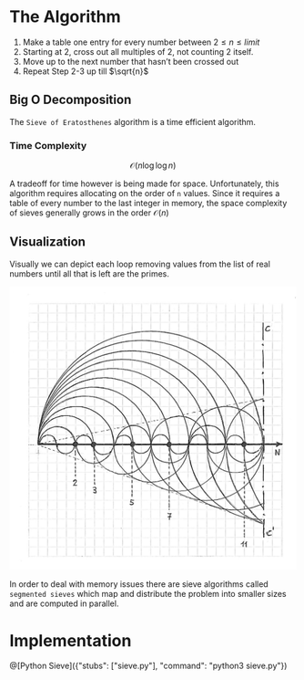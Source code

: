 The Algorithm
=============

1.  Make a table one entry for every number between $`2 \leq{n} \leq{limit}`$
2.  Starting at 2, cross out all multiples of 2, not counting 2 itself.
3.  Move up to the next number that hasn’t been crossed out
4.  Repeat Step 2-3 up till $`\sqrt{n}`$

Big O Decomposition
-------------------
The `Sieve of Eratosthenes` algorithm is a time efficient algorithm.

### Time Complexity

```math
\mathcal{O}(n\log{\log{n}})
```

A tradeoff for time however is being made for space.
Unfortunately, this algorithm requires allocating on the order of `n` values.
Since it requires a table of every number to the last integer in memory, the space complexity of sieves generally grows in the order $`\mathcal{O}(n)`$

Visualization
-------------

Visually we can depict each loop removing values from the list of real numbers until all that is left are the primes.

![Sieve](./sieve.jpg)

In order to deal with memory issues there are sieve algorithms called `segmented sieves` which map and distribute the problem into smaller sizes and are computed in parallel.

Implementation
==============

@[Python Sieve]({"stubs": ["sieve.py"], "command": "python3 sieve.py"})

